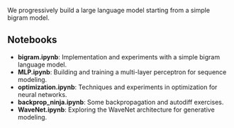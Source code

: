 We progressively build a large language model starting from a simple bigram model.

## Notebooks

- **bigram.ipynb**: Implementation and experiments with a simple bigram language model.
- **MLP.ipynb**: Building and training a multi-layer perceptron for sequence modeling.
- **optimization.ipynb**: Techniques and experiments in optimization for neural networks.
- **backprop_ninja.ipynb**: Some backpropagation and autodiff exercises.
- **WaveNet.ipynb**: Exploring the WaveNet architecture for generative modeling.

